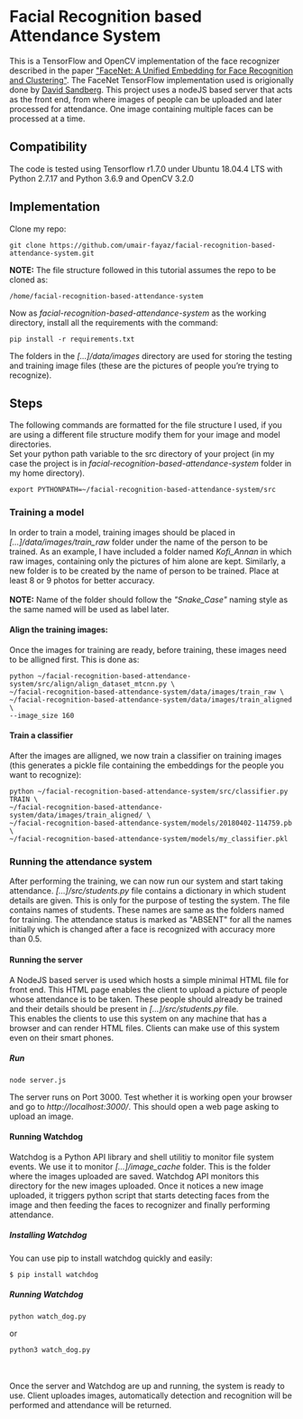 # Facial Recognition based Attendance System
This is a TensorFlow and OpenCV implementation of the face recognizer described in the paper ["FaceNet: A Unified Embedding for Face Recognition and Clustering"](http://arxiv.org/abs/1503.03832). The FaceNet TensorFlow implementation used is origionally done by [David Sandberg](https://github.com/davidsandberg/facenet). This project uses a nodeJS based server that acts as the front end, from where images of people can be uploaded and later processed for attendance. One image containing multiple faces can be processed at a time.
## Compatibility
The code is tested using Tensorflow r1.7.0 under Ubuntu 18.04.4 LTS with Python 2.7.17 and Python 3.6.9 and OpenCV 3.2.0
## Implementation
Clone my repo: 
```
git clone https://github.com/umair-fayaz/facial-recognition-based-attendance-system.git
```
**NOTE:** The file structure followed in this tutorial assumes the repo to be cloned as: 
```
/home/facial-recognition-based-attendance-system
```
Now as *facial-recognition-based-attendance-system* as the working directory, install all the requirements with the command:
```
pip install -r requirements.txt
```
The folders in the *[…]/data/images* directory are used for storing the testing and training image files (these are the pictures of people you’re trying to recognize).
## Steps
The following commands are formatted for the file structure I used, if you are using a different file structure modify them for your image and model directories.<br />
Set your python path variable to the src directory of your project (in my case the project is in *facial-recognition-based-attendance-system* folder in my home directory).
```
export PYTHONPATH=~/facial-recognition-based-attendance-system/src
```
### Training a model
In order to train a model, training images should be placed in *[…]/data/images/train_raw* folder under the name of the person to be trained. As an example, I have included a folder named *Kofi_Annan* in which raw images, containing only the pictures of him alone are kept. Similarly, a new folder is to be created by the name of person to be trained. Place at least 8 or 9 photos for better accuracy. <br /><br />
**NOTE:** Name of the folder should follow the *"Snake_Case"* naming style as the same named will be used as label later.
<br />
#### Align the training images:
Once the images for training are ready, before training, these images need to be alligned first. This is done as: 
```
python ~/facial-recognition-based-attendance-system/src/align/align_dataset_mtcnn.py \
~/facial-recognition-based-attendance-system/data/images/train_raw \
~/facial-recognition-based-attendance-system/data/images/train_aligned \
--image_size 160
```
#### Train a classifier
After the images are alligned, we now train a classifier on training images (this generates a pickle file containing the embeddings for the people you want to recognize):
```
python ~/facial-recognition-based-attendance-system/src/classifier.py TRAIN \
~/facial-recognition-based-attendance-system/data/images/train_aligned/ \
~/facial-recognition-based-attendance-system/models/20180402-114759.pb \
~/facial-recognition-based-attendance-system/models/my_classifier.pkl
```
### Running the attendance system
After performing the training, we can now run our system and start taking attendance. *[…]/src/students.py* file contains a dictionary in which student details are given. This is only for the purpose of testing the system. The file contains names of students. These names are same as the folders named for training. The attendance status is marked as "ABSENT" for all the names initially which is changed after a face is recognized with accuracy more than 0.5.
#### Running the server
A NodeJS based server is used which hosts a simple minimal HTML file for front end. This HTML page enables the client to upload a picture of people whose attendance is to be taken. These people should already be trained and their details should be present in *[…]/src/students.py* file. <br />
This enables the clients to use this system on any machine that has a browser and can render HTML files. Clients can make use of this system even on their smart phones.
##### Run
``` 
node server.js
```
The server runs on Port 3000. Test whether it is working open your browser and go to *http://localhost:3000/*. This should open a web page asking to upload an image.
#### Running Watchdog
Watchdog is a Python API library and shell utilitiy to monitor file system events. We use it to monitor *[…]/image_cache* folder. This is the folder where the images uploaded are saved. Watchdog API monitors this directory for the new images uploaded. Once it notices a new image uploaded, it triggers python script that starts detecting faces from the image and then feeding the faces to recognizer and finally performing attendance.
##### Installing Watchdog
You can use pip to install watchdog quickly and easily:
```
$ pip install watchdog
```
##### Running Watchdog
```
python watch_dog.py 
```
or
```
python3 watch_dog.py 
```
<br /> <br />
Once the server and Watchdog are up and running, the system is ready to use. Client uploades images, automatically detection and recognition will be performed and attendance will be returned.
